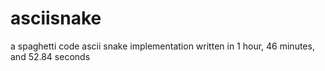 # asciisnake

a spaghetti code ascii snake implementation written in 1 hour, 46 minutes, and 52.84 seconds

